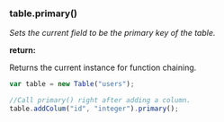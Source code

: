 ### table.primary()

*Sets the current field to be the primary key of the table.*

**return:**

Returns the current instance for function chaining.

```javascript
var table = new Table("users");

//Call primary() right after adding a column.
table.addColum("id", "integer").primary();
```